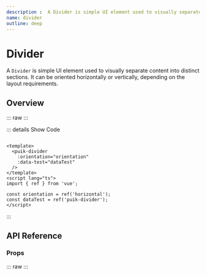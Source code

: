 ```yaml
---
description :  A Divider is simple UI element used to visually separate content into distinct sections. It can be oriented horizontally or vertically, depending on the layout requirements.
name: divider
outline: deep
---
```

<script setup>
  import Divider from '@vitepress/components/Divider.vue';
  import DataAttributes from '@vitepress/utilities/DataAttributes.vue';
  import ComponentOverview from '@vitepress/utilities/ComponentOverview.vue';

  const attributes = [
    {
      prop: 'orientation',
      default: 'horizontal',
      type: 'PuikDividerOrientation',
      details: `
enum PuikDividerOrientation {
  Horizontal = 'horizontal',
  Vertical = 'vertical',
}
      `,
      description: 'defines the horizontal or vertical orientation of the divider component'
    },
    {
      prop: 'dataTest',
      default: 'undefined',
      type: 'string',
      description: 'sets data-test attribute for e2e tests purpose'
    }
  ];
</script>

# Divider

 A `Divider` is simple UI element used to visually separate content into distinct sections. It can be oriented horizontally or vertically, depending on the layout requirements.

## Overview

::: raw
<ComponentOverview>
  <Divider />
</ComponentOverview>
:::

::: details Show Code

```vue

<template>
  <puik-divider
    :orientation="orientation"
    :data-test="dataTest"
  />
</template>
<script lang="ts">
import { ref } from 'vue';

const orientation = ref('horizontal');
const dataTest = ref('puik-divider');
</script>

```

:::

## API Reference

### Props

::: raw
<DataAttributes :attributes="attributes" />
:::
